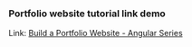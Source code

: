 ### Portfolio website tutorial link demo

Link: [Build a Portfolio Website - Angular Series](https://youtube.com/playlist?list=PLN0Th-4WgKrUVQlqa14mUDeymTW1luznW&si=GZHGa_OxyhG6rZUU)